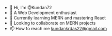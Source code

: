 - 👋 Hi, I’m @Kundan72
- 👀 A Web Development enthusiast
- 🌱 Currently learning MERN and mastering React
- 💞️ Looking to collaborate on MERN projects
- 📫 How to reach me kundankrdas22@gmail.com

<!---
Kundan72/Kundan72 is a ✨ special ✨ repository because its `README.md` (this file) appears on your GitHub profile.
You can click the Preview link to take a look at your changes.
--->

